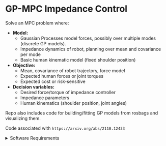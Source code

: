 # GP-MPC Impedance Control

Solve an MPC problem where:
 - **Model:** 
   - Gaussian Processes model forces, possibly over multiple modes (discrete GP models).
   - Impedance dynamics of robot, planning over mean and covariance per mode
   - Basic human kinematic model (fixed shoulder position)
 - **Objective:**
   - Mean, covariance of robot trajectory, force model
   - Expected human forces or joint torques
   - Expected cost or risk-sensitive
 - **Decision variables:**
    - Desired force/torque of impedance controller
    - Impedance parameters
    - Human kinematics (shoulder position, joint angles) 

Repo also includes code for building/fitting GP models from rosbags and visualizing them.

Code associated with `https://arxiv.org/abs/2110.12433`

<details><summary>Software Requirements</summary>
- [ ] CasADi
- [ ] HSL linear solvers (recommended!)
- [ ] ROS
</details>


